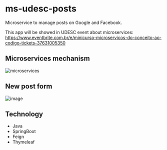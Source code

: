 # ms-udesc-posts

Microservice to manage posts on Google and Facebook.

This app will be showed in UDESC event about microservices: https://www.eventbrite.com.br/e/minicurso-microservicos-do-conceito-ao-codigo-tickets-37631005350

## Microservices mechanism

![microservices](https://user-images.githubusercontent.com/9089383/30572813-4e7edef8-9cc6-11e7-9666-a62a33e8ed52.png)

## New post form

![image](https://user-images.githubusercontent.com/9089383/30527775-918ad82e-9c02-11e7-99d4-8c24ef709cf7.png)

## Technology

- Java
- SpringBoot
- Feign
- Thymeleaf